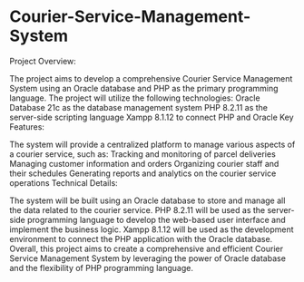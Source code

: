 # Courier-Service-Management-System
   Project Overview:

The project aims to develop a comprehensive Courier Service Management System using an Oracle database and PHP as the primary programming language.
The project will utilize the following technologies:
Oracle Database 21c as the database management system
PHP 8.2.11 as the server-side scripting language
Xampp 8.1.12 to connect PHP and Oracle
Key Features:

The system will provide a centralized platform to manage various aspects of a courier service, such as:
Tracking and monitoring of parcel deliveries
Managing customer information and orders
Organizing courier staff and their schedules
Generating reports and analytics on the courier service operations
Technical Details:

The system will be built using an Oracle database to store and manage all the data related to the courier service.
PHP 8.2.11 will be used as the server-side programming language to develop the web-based user interface and implement the business logic.
Xampp 8.1.12 will be used as the development environment to connect the PHP application with the Oracle database.
Overall, this project aims to create a comprehensive and efficient Courier Service Management System by leveraging the power of Oracle database and the flexibility of PHP programming language.
